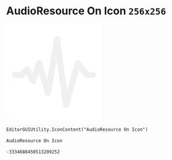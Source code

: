 # AudioResource On Icon `256x256`
<img src="/img/AudioResource%20On%20Icon.png" width=256 height=256>

``` CSharp
EditorGUIUtility.IconContent("AudioResource On Icon")
```
```
AudioResource On Icon
```
```
-3334688450513209252
```
